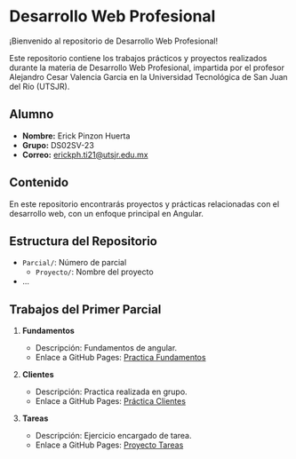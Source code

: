# Desarrollo Web Profesional

¡Bienvenido al repositorio de Desarrollo Web Profesional!

Este repositorio contiene los trabajos prácticos y proyectos realizados durante la materia de Desarrollo Web Profesional, impartida por el profesor Alejandro Cesar Valencia Garcia en la Universidad Tecnológica de San Juan del Río (UTSJR).

## Alumno

- **Nombre:** Erick Pinzon Huerta
- **Grupo:** DS02SV-23
- **Correo:** erickph.ti21@utsjr.edu.mx

## Contenido

En este repositorio encontrarás proyectos y prácticas relacionadas con el desarrollo web, con un enfoque principal en Angular.

## Estructura del Repositorio

- `Parcial/`: Número de parcial
  - `Proyecto/`: Nombre del proyecto
- ...

## Trabajos del Primer Parcial

1. **Fundamentos**
   - Descripción: Fundamentos de angular.
   - Enlace a GitHub Pages: [Practica Fundamentos](https://erickpinzon18.github.io/DesarrolloWebProfesional/Primer%20Parcial/Fundamentos/index.html)

2. **Clientes**
   - Descripción: Practica realizada en grupo.
   - Enlace a GitHub Pages: [Práctica Clientes](https://erickpinzon18.github.io/DesarrolloWebProfesional/Primer%20Parcial/Clientes/index.html)

3. **Tareas**
   - Descripción: Ejercicio encargado de tarea.
   - Enlace a GitHub Pages: [Proyecto Tareas](https://erickpinzon18.github.io/DesarrolloWebProfesional/Primer%20Parcial/Tareas/index.html)
